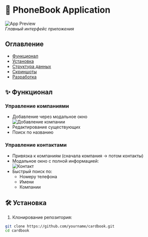 # 📒 PhoneBook Application

![App Preview](https://example.com/screenshots/main-app-preview.png)  
*Главный интерфейс приложения*

## Оглавление
- [Функционал](#✨-функционал)
- [Установка](#🛠-установка)
- [Структура данных](#📂-структура-данных)
- [Скриншоты](#📸-скриншоты)
- [Разработка](#💻-разработка)

## ✨ Функционал

### Управление компаниями
- Добавление через модальное окно  
  ![Добавление компании](https://example.com/screenshots/add-company-modal.png)
- Редактирование существующих
- Поиск по названию

### Управление контактами
- Привязка к компаниям (сначала компания → потом контакты)
- Модальное окно с полной информацией:  
  ![Контакт](https://example.com/screenshots/contact-modal.png)
- Быстрый поиск по:
  - Номеру телефона
  - Имени
  - Компании

## 🛠 Установка

1. Клонирование репозитория:
```bash
git clone https://github.com/yourname/cardbook.git
cd cardbook